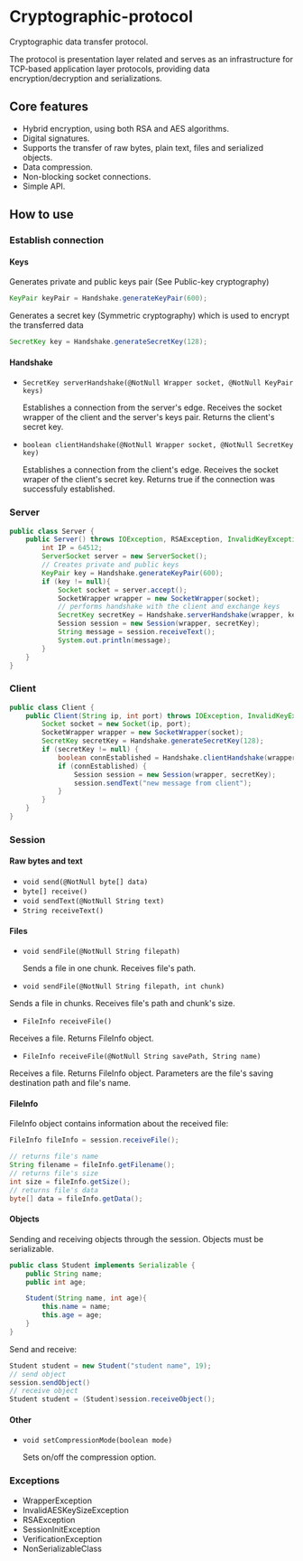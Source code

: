 # Cryptographic-protocol
Cryptographic data transfer protocol.

The protocol is presentation layer related and serves as an infrastructure for TCP-based application layer protocols, providing data encryption/decryption and serializations.

## Core features
* Hybrid encryption, using both RSA and AES algorithms.
* Digital signatures.
* Supports the transfer of raw bytes, plain text, files and serialized objects.
* Data compression.
* Non-blocking socket connections.
* Simple API.

## How to use
### Establish connection
#### Keys
Generates private and public keys pair (See Public-key cryptography)
```Java
KeyPair keyPair = Handshake.generateKeyPair(600);
```
Generates a secret key (Symmetric cryptography) which is used to encrypt the transferred data
```Java
SecretKey key = Handshake.generateSecretKey(128);
```
#### Handshake
* `SecretKey serverHandshake(@NotNull Wrapper socket, @NotNull KeyPair keys)`

  Establishes a connection from the server's edge. Receives the socket wrapper of the client and the server's keys pair. Returns the client's secret key.
  
* `boolean clientHandshake(@NotNull Wrapper socket, @NotNull SecretKey key)`

  Establishes a connection from the client's edge. Receives the socket wraper of the client's secret key. Returns true if the connection was successfuly established.
### Server
```Java
public class Server {
    public Server() throws IOException, RSAException, InvalidKeyException, SessionInitException, DataFormatException, VerificationException {
        int IP = 64512;
        ServerSocket server = new ServerSocket();
        // Creates private and public keys
        KeyPair key = Handshake.generateKeyPair(600);
        if (key != null){
            Socket socket = server.accept();
            SocketWrapper wrapper = new SocketWrapper(socket);
            // performs handshake with the client and exchange keys
            SecretKey secretKey = Handshake.serverHandshake(wrapper, key);
            Session session = new Session(wrapper, secretKey);
            String message = session.receiveText();
            System.out.println(message);
        }
    }
}
```
### Client
```Java
public class Client {
    public Client(String ip, int port) throws IOException, InvalidKeyException, RSAException, InvalidAESKeySizeException, SessionInitException {
        Socket socket = new Socket(ip, port);
        SocketWrapper wrapper = new SocketWrapper(socket);
        SecretKey secretKey = Handshake.generateSecretKey(128);
        if (secretKey != null) {
            boolean connEstablished = Handshake.clientHandshake(wrapper, secretKey);
            if (connEstablished) {
                Session session = new Session(wrapper, secretKey);
                session.sendText("new message from client");
            }
        }
    }
}
```
### Session
#### Raw bytes and text
* `void send(@NotNull byte[] data)`
* `byte[] receive()`
* `void sendText(@NotNull String text)`
* `String receiveText()`
#### Files
* `void sendFile(@NotNull String filepath)`

  Sends a file in one chunk. Receives file's path.
  
 * `void sendFile(@NotNull String filepath, int chunk)`
 
  Sends a file in chunks. Receives file's path and chunk's size.
  
 * `FileInfo receiveFile()`
 
  Receives a file. Returns FileInfo object.
  
 * `FileInfo receiveFile(@NotNull String savePath, String name)` 
 
  Receives a file. Returns FileInfo object. Parameters are the file's saving destination path and file's name.
  #### FileInfo
  FileInfo object contains information about the received file:
```Java
FileInfo fileInfo = session.receiveFile();

// returns file's name
String filename = fileInfo.getFilename();
// returns file's size
int size = fileInfo.getSize();
// returns file's data
byte[] data = fileInfo.getData();
```
#### Objects
Sending and receiving objects through the session. Objects must be serializable.
```Java
public class Student implements Serializable {
    public String name;
    public int age;

    Student(String name, int age){
        this.name = name;
        this.age = age;
    }
}
```
Send and receive:
```Java
Student student = new Student("student name", 19);
// send object
session.sendObject()
// receive object
Student student = (Student)session.receiveObject();
```

#### Other
* `void setCompressionMode(boolean mode)`

  Sets on/off the compression option.
  
### Exceptions
* WrapperException
* InvalidAESKeySizeException
* RSAException
* SessionInitException
* VerificationException
* NonSerializableClass
